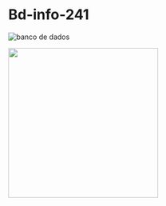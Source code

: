# Bd-info-241
![banco de dados](Screenshot_20240228_220830_...)

<div>
  <img height="300" src="https/photos.app.goo.gl/5dMJ2uifq1MH94TQ8"/>
</div>
